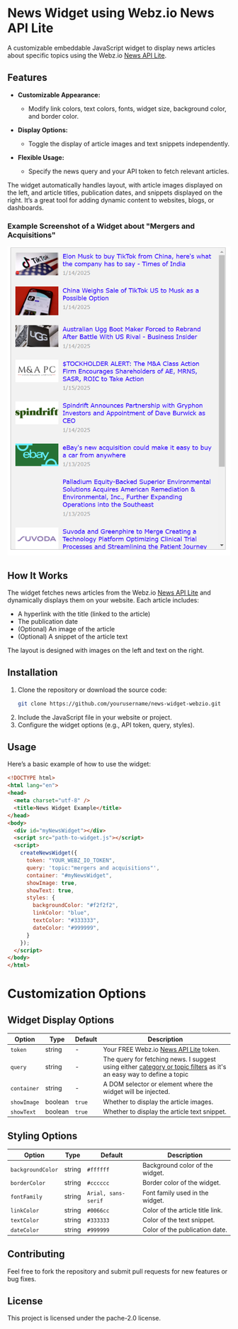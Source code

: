 # News Widget using Webz.io News API Lite

A customizable embeddable JavaScript widget to display news articles about specific topics using the Webz.io [News API Lite](https://webz.io/products/news-api#lite). 

## Features

- **Customizable Appearance:**
  - Modify link colors, text colors, fonts, widget size, background color, and border color.
- **Display Options:**
  - Toggle the display of article images and text snippets independently.

- **Flexible Usage:**
  - Specify the news query and your API token to fetch relevant articles.

The widget automatically handles layout, with article images displayed on the left, and article titles, publication dates, and snippets displayed on the right. It’s a great tool for adding dynamic content to websites, blogs, or dashboards.

### Example Screenshot of a Widget about "Mergers and Acquisitions" 
<img src="https://github.com/free-news-api/news-widget/blob/main/widget_example.png?raw=true"   />

## How It Works

The widget fetches news articles from the Webz.io [News API Lite](https://webz.io/products/news-api#lite) and dynamically displays them on your website. Each article includes:
- A hyperlink with the title (linked to the article)
- The publication date
- (Optional) An image of the article
- (Optional) A snippet of the article text

The layout is designed with images on the left and text on the right.

## Installation

1. Clone the repository or download the source code:
   ```bash
   git clone https://github.com/yourusername/news-widget-webzio.git
2. Include the JavaScript file in your website or project.
3. Configure the widget options (e.g., API token, query, styles).

## Usage
Here’s a basic example of how to use the widget:

```html
<!DOCTYPE html>
<html lang="en">
<head>
  <meta charset="utf-8" />
  <title>News Widget Example</title>
</head>
<body>
  <div id="myNewsWidget"></div>
  <script src="path-to-widget.js"></script>
  <script>
    createNewsWidget({
      token: "YOUR_WEBZ_IO_TOKEN",
      query: 'topic:"mergers and acquisitions"',
      container: "#myNewsWidget",
      showImage: true,
      showText: true,
      styles: {
        backgroundColor: "#f2f2f2",
        linkColor: "blue",
        textColor: "#333333",
        dateColor: "#999999",
      }
    });
  </script>
</body>
</html>
```

# Customization Options
## Widget Display Options


| Option      | Type    | Default | Description                                                  |
|-------------|---------|---------|--------------------------------------------------------------|
| `token`     | string  | -       | Your FREE Webz.io [News API Lite](https://webz.io/products/news-api#lite) token.                            |
| `query`     | string  | -       | The query for fetching news. I suggest using either [category or topic filters](https://docs.webz.io/reference/filters) as it's an easy way to define a topic                                |
| `container` | string  | -       | A DOM selector or element where the widget will be injected. |
| `showImage` | boolean | `true`  | Whether to display the article images.                      |
| `showText`  | boolean | `true`  | Whether to display the article text snippet.                |

## Styling Options 

| Option           | Type    | Default       | Description                           |
|------------------|---------|---------------|---------------------------------------|
| `backgroundColor`| string  | `#ffffff`     | Background color of the widget.       |
| `borderColor`    | string  | `#cccccc`     | Border color of the widget.           |
| `fontFamily`     | string  | `Arial, sans-serif` | Font family used in the widget.  |
| `linkColor`      | string  | `#0066cc`     | Color of the article title link.      |
| `textColor`      | string  | `#333333`     | Color of the text snippet.            |
| `dateColor`      | string  | `#999999`     | Color of the publication date.        |


## Contributing
Feel free to fork the repository and submit pull requests for new features or bug fixes.

## License
This project is licensed under the pache-2.0 license. 
